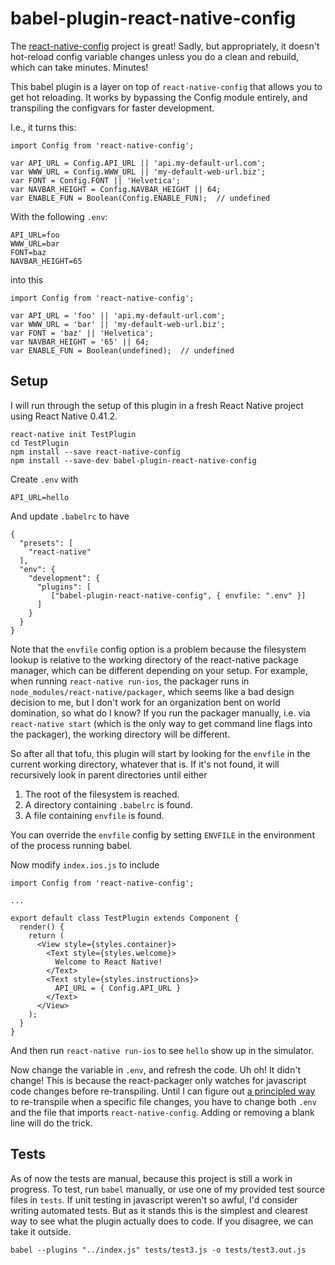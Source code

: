 # babel-plugin-react-native-config

The [react-native-config](https://github.com/luggit/react-native-config) project is great! Sadly, but appropriately, it doesn't hot-reload config variable changes unless you do a clean and rebuild, which can take minutes. Minutes!

This babel plugin is a layer on top of `react-native-config` that allows you to get hot reloading. It works by bypassing the Config module entirely, and transpiling the configvars for faster development.

I.e., it turns this:

```
import Config from 'react-native-config';

var API_URL = Config.API_URL || 'api.my-default-url.com';
var WWW_URL = Config.WWW_URL || 'my-default-web-url.biz';
var FONT = Config.FONT || 'Helvetica';
var NAVBAR_HEIGHT = Config.NAVBAR_HEIGHT || 64;
var ENABLE_FUN = Boolean(Config.ENABLE_FUN);  // undefined
```

With the following `.env`:

```
API_URL=foo
WWW_URL=bar
FONT=baz
NAVBAR_HEIGHT=65
```

into this

```
import Config from 'react-native-config';

var API_URL = 'foo' || 'api.my-default-url.com';
var WWW_URL = 'bar' || 'my-default-web-url.biz';
var FONT = 'baz' || 'Helvetica';
var NAVBAR_HEIGHT = '65' || 64;
var ENABLE_FUN = Boolean(undefined);  // undefined
```

## Setup

I will run through the setup of this plugin in a fresh React Native project using React Native 0.41.2.

```
react-native init TestPlugin
cd TestPlugin
npm install --save react-native-config
npm install --save-dev babel-plugin-react-native-config
```

Create `.env` with

```
API_URL=hello
```

And update `.babelrc` to have

```
{
  "presets": [
    "react-native"
  ],
  "env": {
    "development": {
      "plugins": [
         ["babel-plugin-react-native-config", { envfile: ".env" }]
      ]
    }
  }  
}
```

Note that the `envfile` config option is a problem because the filesystem lookup is relative to the working directory of the react-native package manager, which can be different depending on your setup. For example, when running `react-native run-ios`, the packager runs in `node_modules/react-native/packager`, which seems like a bad design decision to me, but I don't work for an organization bent on world domination, so what do I know? If you run the packager manually, i.e. via `react-native start` (which is the only way to get command line flags into the packager), the working directory will be different.

So after all that tofu, this plugin will start by looking for the `envfile` in the current working directory, whatever that is. If it's not found, it will recursively look in parent directories until either

 1. The root of the filesystem is reached.
 2. A directory containing `.babelrc` is found.
 3. A file containing `envfile` is found.

You can override the `envfile` config by setting `ENVFILE` in the environment of the process running babel.

Now modify `index.ios.js` to include

```
import Config from 'react-native-config';

...

export default class TestPlugin extends Component {
  render() {
    return (
      <View style={styles.container}>
        <Text style={styles.welcome}>
          Welcome to React Native!
        </Text>
        <Text style={styles.instructions}>
          API_URL = { Config.API_URL }
        </Text>
      </View>
    );
  }
}
```

And then run `react-native run-ios` to see `hello` show up in the simulator.

Now change the variable in `.env`, and refresh the code. Uh oh! It didn't change! This is because the react-packager only watches for javascript code changes before re-transpiling. Until I can figure out [a principled way](http://stackoverflow.com/questions/42212314/tell-react-native-packager-to-watch-a-non-javascript-file) to re-transpile when a specific file changes, you have to change both `.env` and the file that imports `react-native-config`. Adding or removing a blank line will do the trick.

## Tests

As of now the tests are manual, because this project is still a work in progress. To test, run `babel` manually, or use one of my provided test source files in `tests`. If unit testing in javascript weren't so awful, I'd consider writing automated tests. But as it stands this is the simplest and clearest way to see what the plugin actually does to code. If you disagree, we can take it outside.

```
babel --plugins "../index.js" tests/test3.js -o tests/test3.out.js
```
